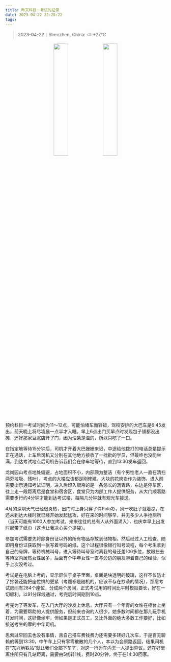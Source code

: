 ```yaml
---
title: 昨天科目一考试的记录
date: 2023-04-22 22:28:22
tags:
---
```


>2023-04-22｜Shenzhen, China:  ⛅️  +27°C

<div align="center">
	<img src="images/IMG_20230421_125107.jpeg" width="30%">
	<img src="images/IMG_20230421_123436.jpeg" width="30%">
</div>

预约科目一考试时间为11～12点，可能怕堵车而容错，驾校安排的大巴车是6:45发出，前天晚上将尽凌晨一点半才入睡。早上6点出门买早点时发现包子铺都没出摊，还好那家豆浆店开了门，因为油条是温的，所以只吃了一口。

在指定地等待15分钟后，司机才开着大巴姗姗来迟，中途给他拨打的电话总是提示正在通话，上车后司机又分别在其他地方接收了一批批的学员，但最终也没能坐满，到达考试地点后司机告诉我们会在停车地等待，直到13:30发车返回。

龙岗园山考点地处偏避，占地面积不小，内部颇为整洁（有个男性老人一直在清扫两旁垃圾、残叶），考点的大楼应该都是刚修建，大块的花岗岩作为装饰，进入前需要出示通知考试证明，进入后印入眼帘的是一条悠长的沥青路，右边是停车区，往上走一段距离后是食堂和宿舍区，食堂只为内部工作人提供服务，从大门顺着路需要步行约4分钟才能到达考试楼，每隔几分钟就有观光车接送。

4月的深圳天气已经很炎热，出门时上身只穿了件Polo衫，风一吹肚子就着凉，在还未到达大楼时就已经开始发起猛攻，好在来的时间够早，并无多少人争抢厕所（当天可能有1000人参加考试，来来往往的总有人从外面涌入），也庆幸早上出发时起带了纸巾（这也让我决心买个提袋）。

参加考试需要先将除身份证以外的所有物品存放到储物柜，然后经过人工检查，随即用身份证获取到一张写着号码的纸，这个过程很像银行叫号流程，每个考生拿到自己的号牌，等待机械叫号，进入等待叫号室时离我的号还差100多位，放眼扫去等待室内居然女性居多，后面有个中年女性一直与旁边的朋友聊着自己的经验，似乎上次没考过。

考试是在电脑上考的，显示屏位于桌子里面，桌面是块透明的玻璃，这样不仅防止了抄袭还能把座位排的更紧（考题都是随机的，应该不存在抄袭的情况），那层考试房间有284个座位，分成两个房间，正式考试用的时间比平时模拟要长，好在一切顺利，以91分踩线通过，考完后时间刚到10点。

考完为了等发车，在入门大厅的沙发上休息，大厅只有一个年青的女性在柜台上坐着，为需要帮助的人提供服务，但前来咨询的人很少，她多数时间都在那儿玩手机打发时间，这好像坐牢，但如果是正式员工，又比外面的绝大多数工作要好，比如接送考生的摩的中年司机。

思索过早回去也没有事情，且自己搭车费钱费力还需要多转好几次车，于是百无聊赖的等到13:30，中午车上只有零零散散的几个人，本以为会原路返回，结果司机在“东兴地铁站”就让我们全部下车了，对这一行为车内无一人提出异议。还在好里离住所只有几站距离，需要由5线转1线，费时20分钟，终于在14:30回家。



